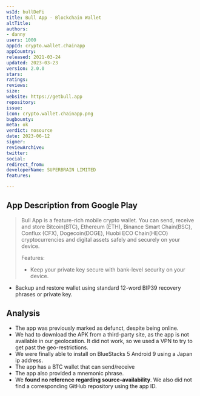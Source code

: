 ```yaml
---
wsId: bullDeFi
title: Bull App - Blockchain Wallet
altTitle: 
authors:
- danny
users: 1000
appId: crypto.wallet.chainapp
appCountry: 
released: 2021-03-24
updated: 2023-03-23
version: 2.0.0
stars: 
ratings: 
reviews: 
size: 
website: https://getbull.app
repository: 
issue: 
icon: crypto.wallet.chainapp.png
bugbounty: 
meta: ok
verdict: nosource
date: 2023-06-12
signer: 
reviewArchive: 
twitter: 
social: 
redirect_from: 
developerName: SUPERBRAIN LIMITED
features: 

---
```


## App Description from Google Play

> Bull App is a feature-rich mobile crypto wallet. You can send, receive and store Bitcoin(BTC), Ethereum (ETH), Binance Smart Chain(BSC), Conflux (CFX), Dogecoin(DOGE), Huobi ECO Chain(HECO) cryptocurrencies and digital assets safely and securely on your device.
>
> Features:
> - Keep your private key secure with bank-level security on your device.
- Backup and restore wallet using standard 12-word BIP39 recovery phrases or private key. 

## Analysis 

- The app was previously marked as defunct, despite being online. 
- We had to download the APK from a third-party site, as the app is not available in our geolocation. It did not work, so we used a VPN to try to get past the geo-restrictions. 
- We were finally able to install on BlueStacks 5 Android 9 using a Japan ip address. 
- The app has a BTC wallet that can send/receive 
- The app also provided a mnemonic phrase. 
- We **found no reference regarding source-availability**. We also did not find a corresponding GitHub repository using the app ID. 

